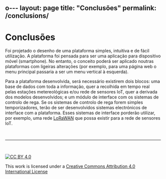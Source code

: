 o---
layout: page
title: "Conclusões"
permalink: /conclusions/
---

# Conclusões

Foi projetado o desenho de uma plataforma simples, intuitiva e de fácil utilização. A plataforma foi pensada para ser uma aplicação para dispositivo móvel (smartphone). No entanto, o conceito poderá ser aplicado noutras plataformas com ligeiras alterações (por exemplo, para uma página web o menu principal passaria a ser um menu vertical à esquerda).

Para a plataforma desenvolvida, será necessário existirem dois blocos: uma base de dados com toda a informação, quer a recolhida em tempo real pelas estações metereológicas e/ou rede de sensores IoT, quer a derivada dos modelos desenvolvidos; e um módulo de interface com os sistemas de controlo de rega. Se os sistemas de controlo de rega forem simples temporizadores, terão de ser desenvolvidos sistemas electrónicos de interface com a plataforma. Esses sistemas de interface porderão utilizar, por exemplo, uma rede [LoRaWAN](https://hackathon-douro-porto-desafio-1.readthedocs.io/) que possa existir para a rede de sensores IoT.

&nbsp;

*** 

&nbsp;

[![CC BY 4.0](https://i.creativecommons.org/l/by/4.0/88x31.png)](http://creativecommons.org/licenses/by/4.0/)

This work is licensed under a [Creative Commons Attribution 4.0 International License](http://creativecommons.org/licenses/by/4.0/)
